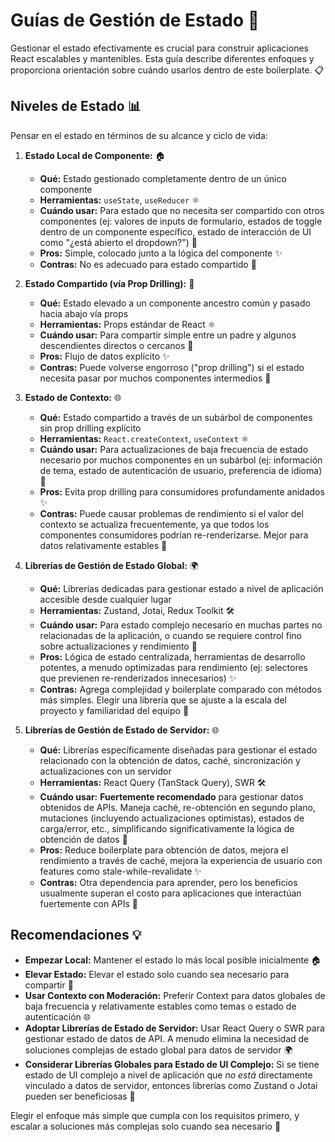 # Guías de Gestión de Estado 🧠

Gestionar el estado efectivamente es crucial para construir aplicaciones React escalables y mantenibles. Esta guía describe diferentes enfoques y proporciona orientación sobre cuándo usarlos dentro de este boilerplate. 📋

## Niveles de Estado 📊

Pensar en el estado en términos de su alcance y ciclo de vida:

1.  **Estado Local de Componente:** 🏠

    - **Qué:** Estado gestionado completamente dentro de un único componente
    - **Herramientas:** `useState`, `useReducer` ⚛️
    - **Cuándo usar:** Para estado que no necesita ser compartido con otros componentes (ej: valores de inputs de formulario, estados de toggle dentro de un componente específico, estado de interacción de UI como "¿está abierto el dropdown?") 🎯
    - **Pros:** Simple, colocado junto a la lógica del componente ✨
    - **Contras:** No es adecuado para estado compartido 🚫

2.  **Estado Compartido (vía Prop Drilling):** 🔄

    - **Qué:** Estado elevado a un componente ancestro común y pasado hacia abajo vía props
    - **Herramientas:** Props estándar de React ⚛️
    - **Cuándo usar:** Para compartir simple entre un padre y algunos descendientes directos o cercanos 🎯
    - **Pros:** Flujo de datos explícito ✨
    - **Contras:** Puede volverse engorroso ("prop drilling") si el estado necesita pasar por muchos componentes intermedios 🚫

3.  **Estado de Contexto:** 🌐

    - **Qué:** Estado compartido a través de un subárbol de componentes sin prop drilling explícito
    - **Herramientas:** `React.createContext`, `useContext` ⚛️
    - **Cuándo usar:** Para actualizaciones de baja frecuencia de estado necesario por muchos componentes en un subárbol (ej: información de tema, estado de autenticación de usuario, preferencia de idioma) 🎯
    - **Pros:** Evita prop drilling para consumidores profundamente anidados ✨
    - **Contras:** Puede causar problemas de rendimiento si el valor del contexto se actualiza frecuentemente, ya que todos los componentes consumidores podrían re-renderizarse. Mejor para datos relativamente estables 🚫

4.  **Librerías de Gestión de Estado Global:** 🌍

    - **Qué:** Librerías dedicadas para gestionar estado a nivel de aplicación accesible desde cualquier lugar
    - **Herramientas:** Zustand, Jotai, Redux Toolkit 🛠️
    - **Cuándo usar:** Para estado complejo necesario en muchas partes no relacionadas de la aplicación, o cuando se requiere control fino sobre actualizaciones y rendimiento 🎯
    - **Pros:** Lógica de estado centralizada, herramientas de desarrollo potentes, a menudo optimizadas para rendimiento (ej: selectores que previenen re-renderizados innecesarios) ✨
    - **Contras:** Agrega complejidad y boilerplate comparado con métodos más simples. Elegir una librería que se ajuste a la escala del proyecto y familiaridad del equipo 🚫

5.  **Librerías de Gestión de Estado de Servidor:** 🌐
    - **Qué:** Librerías específicamente diseñadas para gestionar el estado relacionado con la obtención de datos, caché, sincronización y actualizaciones con un servidor
    - **Herramientas:** React Query (TanStack Query), SWR 🛠️
    - **Cuándo usar:** **Fuertemente recomendado** para gestionar datos obtenidos de APIs. Maneja caché, re-obtención en segundo plano, mutaciones (incluyendo actualizaciones optimistas), estados de carga/error, etc., simplificando significativamente la lógica de obtención de datos 🎯
    - **Pros:** Reduce boilerplate para obtención de datos, mejora el rendimiento a través de caché, mejora la experiencia de usuario con features como stale-while-revalidate ✨
    - **Contras:** Otra dependencia para aprender, pero los beneficios usualmente superan el costo para aplicaciones que interactúan fuertemente con APIs 🚫

## Recomendaciones 💡

- **Empezar Local:** Mantener el estado lo más local posible inicialmente 🏠
- **Elevar Estado:** Elevar el estado solo cuando sea necesario para compartir 🔄
- **Usar Contexto con Moderación:** Preferir Context para datos globales de baja frecuencia y relativamente estables como temas o estado de autenticación 🌐
- **Adoptar Librerías de Estado de Servidor:** Usar React Query o SWR para gestionar estado de datos de API. A menudo elimina la necesidad de soluciones complejas de estado global para datos de servidor 🌍
- **Considerar Librerías Globales para Estado de UI Complejo:** Si se tiene estado de UI complejo a nivel de aplicación que _no está_ directamente vinculado a datos de servidor, entonces librerías como Zustand o Jotai pueden ser beneficiosas 🎨

Elegir el enfoque más simple que cumpla con los requisitos primero, y escalar a soluciones más complejas solo cuando sea necesario 🎯
